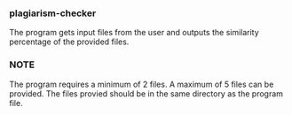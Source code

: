 ### plagiarism-checker

The program gets input files from the user and outputs the similarity percentage of the provided files.

### NOTE
The  program requires a minimum of 2 files. A maximum of 5 files can be provided.
The files provied should be in the same directory as the program file.
